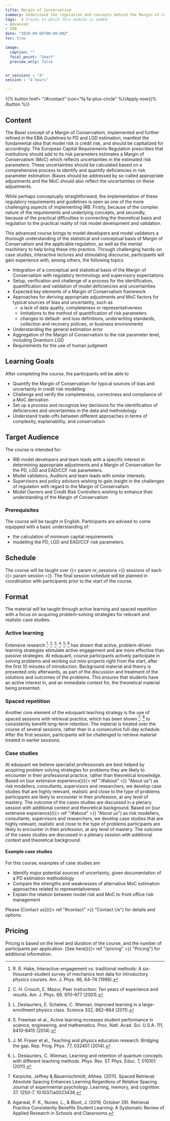 ```yaml
---
title: Margin of Conservatism
summary: Understand the regulation and concepts behind the Margin of Conservatism for IRB models
tags:  # tracks to which this module is added
- Advanced
- IRB
date: "2020-09-04T00:00:00Z"
toc: true

image:
  caption: ""
  focal_point: "Smart"
  preview_only: false


nr_sessions : "4"
session : "4 hours"

---
```



{{% button href= "/#contact" icon="fa fa-plus-circle" %}}Apply now{{% /button %}}

## Content

The Basel concept of a Margin of Conservatism, implemented and further refined in the EBA Guidelines to PD and LGD estimation, manifest the fundamental idea that model risk *is* credit risk, and should be capitalized for accordingly. The European Capital Requirements Regulation prescribes that institutions should add to its risk parameters estimates a Margin of Conservatism (MoC) which reflects uncertainties in the estimated risk parameters. These uncertainties should be calculated based on a comprehensive process to identify and quantify deficiencies in risk parameter estimation. Biases should be addressed by so-called appropriate adjustments and the MoC should also reflect the uncertainties on these adjustments.

While perhaps conceptually straightforward, the implementation of these regulatory requirements and guidelines is seen as one of the more challenging aspects of implementing IRB. Firstly, because of the complex nature of the requirements and underlying concepts, and secondly, because of the practical difficulties in connecting the theoretical basis and regulation to the practical reality of risk model development and validation.

This advanced course brings to model developers and model validators a thorough understanding of the statistical and conceptual basis of Margin of Conservatism and the applicable regulation, as well as the mental machinery to help bring these into practice. Through challenging hands-on case studies, interactive lectures and stimulating discourse, participants will gain experience with, among others, the following topics

 * Integration of a conceptual and statistical basis of the Margin of Conservatism with regulatory terminology and supervisory expectations
 * Setup, verification and challenge of a process for the identification, quantification and validation of model deficiencies and uncertainties
 * Expected key elements of a Margin of Conservatism framework
 * Approaches for deriving appropriate adjustments and MoC factors for typical sources of bias and uncertainty, such as
   * a lack of data quality, completeness or representativeness
   * limitations to the method of quantification of risk parameters
   * changes to default- and loss definitions, underwriting standards, collection and recovery policies, or business environments
  * Understanding the general estimation error
  * Aggregation of the Margin of Conservatism to the risk parameter level, including Downturn LGD
  * Requirements for the use of human judgment




## Learning Goals

After completing the course, the participants will be able to 

 * Quantify the Margin of Conservatism for typical sources of bias and uncertainty in credit risk modelling
 * Challenge and verify the completeness, correctness and compliance of a MoC derivation
 * Set up a process and recognize key decisions for the identification of deficiencies and uncertainties in the data and methodology
 * Understand trade-offs between different approaches in terms of complexity, explainability, and conservatism 


## Target Audience

The course is intended for:

 * IRB model developers and team leads with a specific interest in determining appropriate adjustments and a Margin of Conservatism for the PD, LGD and EAD/CCF risk parameters.
 * Model validators, Auditors and team leads with similar interests.
 * Supervisors and policy advisors wishing to gain insight in the challenges of regulation with regard to the Margin of Conservatism.
 * Model Owners and Credit Risk Controllers wishing to enhance their understanding of the Margin of Conservatism 


### Prerequisites
The course will be taught in English. 
Participants are advised to come equipped with a basic understanding of: 

 * the calculation of minimum capital requirements
 * modelling the PD, LGD and EAD/CCF risk parameters.

## Schedule

The course will be taught over {{< param nr_sessions >}} sessions of each {{< param session >}}. The final session schedule will be planned in coordination with participants prior to the start of the course.

## Format

The material will be taught through active learning and spaced repetition with a focus on acquiring problem-solving strategies for relevant and realistic case studies.


### Active learning

Extensive research [^1]<sup>, </sup>[^2]<sup>, </sup>[^3]<sup>, </sup>[^4]<sup>, </sup>[^5]<sup>, </sup>[^6] has shown that active, problem-driven learning strategies stimulate active engagement and are more effective than passive strategies. At eduquant, course participants actively participate in solving problems and working out mini-projects right from the start, after the first 10 minutes of introduction. Background material and theory is presented only afterwards, as part of the discussion and treatment of the solutions and outcomes of the problems. This ensures that students have an active interest in, and an immediate context for, the theoretical material being presented.  

### Spaced repetition

Another core element of the eduquant teaching strategy is the use of spaced sessions with retrieval practice, which has been shown [^7]<sup>, </sup>[^8] to consistently benefit long-term retention. The material is treated over the course of several sessions, rather than in a consecutive full-day schedule. After the first session, participants will be challenged to retrieve material treated in earlier sessions. 


### Case studies

At eduquant we believe specialist professionals are best helped by acquiring problem solving strategies for problems they are likely to encounter in their professional practice, rather than theoretical knowledge. Based on [our extensive experience]({{< ref "/#about" >}} "About us") as risk modellers, consultants, supervisors and researchers, we develop case studies that are highly relevant, realistic and close to the type of problems participants are likely to encounter in their profession, at any level of mastery. The outcome of the cases studies are discussed in a plenary session with additional context and theoretical background. Based on [our extensive experience]({{< ref "/#about" >}} "About us") as risk modellers, consultants, supervisors and researchers, we develop case studies that are highly relevant, realistic and close to the type of problems participants are likely to encounter in their profession, at any level of mastery. The outcome of the cases studies are discussed in a plenary session with additional context and theoretical background. 

[^1]: R. R. Hake, Interactive-engagement vs. traditional methods: A six-thousand-student survey of mechanics test data for introductory physics courses. Am. J. Phys. 66, 64–74 (1998).
[^2]: C. H. Crouch, E. Mazur, Peer instruction: Ten years of experience and results. Am. J. Phys. 69, 970–977 (2001).
[^3]: L. Deslauriers, E. Schelew, C. Wieman, Improved learning in a large-enrollment physics class. Science 332, 862–864 (2011).
[^4]: S. Freeman et al., Active learning increases student performance in science, engineering, and mathematics. Proc. Natl. Acad. Sci. U.S.A. 111, 8410–8415 (2014).
[^5]: J. M. Fraser et al., Teaching and physics education research: Bridging the gap. Rep. Prog. Phys. 77, 032401 (2014).
[^6]: L. Deslauriers, C. Wieman, Learning and retention of quantum concepts with different teaching methods. Phys. Rev. ST Phys. Educ. 7, 010101 (2011).

[^7]: Karpicke, Jeffrey & Bauernschmidt, Althea. (2011). Spaced Retrieval: Absolute Spacing Enhances Learning Regardless of Relative Spacing. Journal of experimental psychology. Learning, memory, and cognition. 37. 1250-7. 10.1037/a0023436.
[^8]: Agarwal, P. K., Nunes, L., & Blunt, J. (2019, October 29). Retrieval Practice Consistently Benefits Student Learning: A Systematic Review of Applied Research in Schools and Classrooms. 

#### Example case studies

For this course, examples of case studies are 

 * Identify major potential sources of uncertainty, given documentation of a PD estimation methodology
 * Compare the strengths and weaknesses of alternative MoC estimation approaches related to representativeness
 * Explain the relation between model risk and MoC to front office risk management


Please [Contact us]({{< ref "#contact" >}} "Contact Us") for details and options.
## Pricing

Pricing is based on the level and duration of the course, and the number of participants per application. [See here]({{< ref "/pricing" >}} "Pricing") for additional information.
